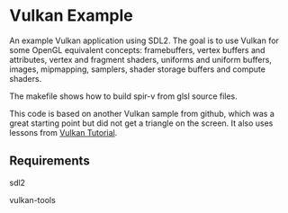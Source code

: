 # Vulkan Example

An example Vulkan application using SDL2.  The goal is to use Vulkan for some OpenGL equivalent concepts:
framebuffers, vertex buffers and attributes, vertex and fragment shaders, uniforms and uniform buffers, images, mipmapping, samplers, shader storage buffers and compute shaders.

The makefile shows how to build spir-v from glsl source files.

This code is based on another Vulkan sample from github, which was a great starting point but did not get a triangle on the screen.  It also uses lessons from [Vulkan Tutorial](https://vulkan-tutorial.com).

## Requirements

sdl2

vulkan-tools
